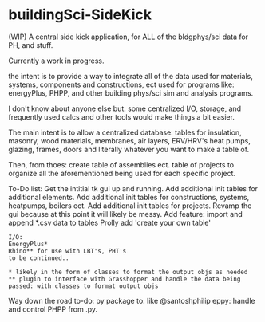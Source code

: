 # buildingSci-SideKick
(WIP) A central side kick application, for ALL of the bldgphys/sci data for PH, and stuff. 

Currently a work in progress. 

the intent is to provide a way to integrate all of the data used for materials, 
systems, components and constructions, ect used for programs like:
energyPlus, PHPP, and other building phys/sci sim and analysis programs.

I don't know about anyone else but: some centralized I/O, storage, 
and frequently used calcs and other tools would make things a bit easier.

The main intent is to allow a centralized database:
tables for insulation, masonry, wood materials, membranes, air layers, ERV/HRV's 
heat pumps, glazing, frames, doors and literally whatever you want to make a table of.

Then, from thoes:
    create table of assemblies ect.
    table of projects to organize all the aforementioned being used for each specific project.


To-Do list:
    Get the intitial tk gui up and running.
    Add additional init tables for additional elements.
    Add additional init tables for constructions, systems, heatpumps, boilers ect. 
    Add additional init tables for projects.
    Revamp the gui because at this point it will likely be messy.
    Add feature: import and append *.csv data to tables
    Prolly add 'create your own table'

    I/O:
    EnergyPlus*
    Rhino** for use with LBT's, PHT's
    to be continued..

    * likely in the form of classes to format the output objs as needed
    ** plugin to interface with Grasshopper and handle the data being passed: with classes to format output objs

Way down the road to-do: 
    py package to: like @santoshphilip eppy:   handle and control PHPP from .py.